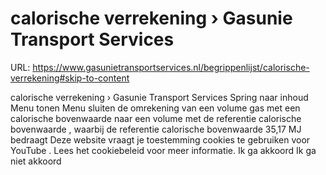 # calorische verrekening › Gasunie Transport Services

URL: https://www.gasunietransportservices.nl/begrippenlijst/calorische-verrekening#skip-to-content

calorische verrekening › Gasunie Transport Services
Spring naar inhoud
Menu tonen
Menu sluiten
de omrekening van een volume
gas
met een
calorische bovenwaarde
naar een volume met de referentie
calorische bovenwaarde
, waarbij de referentie
calorische bovenwaarde
35,17 MJ bedraagt
Deze website vraagt je toestemming cookies te gebruiken voor
YouTube
. Lees het
cookiebeleid
voor meer informatie.
Ik ga akkoord
Ik ga niet akkoord